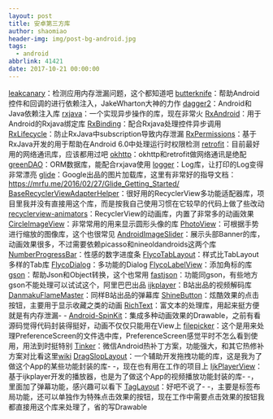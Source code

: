 ```yaml
---
layout: post
title: 安卓第三方库
author: shaomiao
header-img: img/post-bg-android.jpg
tags:
  - android
abbrlink: 41421
date: 2017-10-21 00:00:00
---
```

[leakcanary](https://github.com/square/leakcanary)：检测应用内存泄漏问题，这个都知道吧
[butterknife](https://github.com/JakeWharton/butterknife)：帮助Android控件和回调的进行依赖注入，JakeWharton大神的力作
[dagger2](https://github.com/google/dagger)：Android和Java依赖注入库
[rxjava](https://github.com/ReactiveX/RxJava)：一个实现异步操作的库，现在非常火
[RxAndroid](https://github.com/ReactiveX/RxAndroid)：用于Android的Rxjava绑定库
[RxBinding](https://github.com/JakeWharton/RxBinding)：配合Rxjava处理控件异步调用
[RxLifecycle](https://github.com/trello/RxLifecycle)：防止RxJava中subscription导致内存泄漏
[RxPermissions](https://github.com/tbruyelle/RxPermissions)：基于RxJava开发的用于帮助在Android 6.0中处理运行时权限检测
[retrofit](https://github.com/square/retrofit)：目前最好用的网络通讯库，应该都用过吧
[okhttp](https://github.com/square/okhttp)：okhttp和retrofit做网络通讯是绝配
[greenDAO](https://github.com/greenrobot/greenDAO)：ORM数据库，能配合rxjava使用
[logger](https://github.com/orhanobut/logger)：Log库，让打印的Log变得非常漂亮
[glide](https://github.com/bumptech/glide)：Google出品的图片加载库，这里有非常好的指导文档：https://mrfu.me/2016/02/27/Glide_Getting_Started/
[BaseRecyclerViewAdapterHelper](https://github.com/CymChad/BaseRecyclerViewAdapterHelper)：很好用的RecyclerView多功能适配器库，项目里我并没有直接用这个库，而是按我自己使用习惯在它较早的代码上做了些改动
[recyclerview-animators](https://github.com/wasabeef/recyclerview-animators)：RecyclerView的动画库，内置了非常多的动画效果
[CircleImageView](https://github.com/hdodenhof/CircleImageView)：非常常用的用来显示圆形头像的库
[PhotoView](https://github.com/chrisbanes/PhotoView)：可根据手势进行缩放的图像库，这个也很常见
[AndroidImageSlider](https://github.com/daimajia/AndroidImageSlider)：展示头部Banner的库，动画效果很多，不过需要依赖picasso和nineoldandroids这两个库
[NumberProgressBar](https://github.com/daimajia/NumberProgressBar)：性感的数字进度条
[FlycoTabLayout](https://github.com/H07000223/FlycoTabLayout)：样式比TabLayout多样的Tab库
[FlycoDialog](https://github.com/H07000223/FlycoDialog_Master)：多功能的Dialog
[FlycoLabelView](https://github.com/H07000223/FlycoLabelView)：添加角标的库
[gson](https://github.com/google/gson)：帮助Json和Object转换，这个也常用
[fastjson](https://github.com/alibaba/fastjson)：功能同gson，有些地方gson不能处理可以试试这个，阿里巴巴出品
[ijkplayer](https://github.com/Bilibili/ijkplayer)：B站出品的视频解码库
[DanmakuFlameMaster](https://github.com/Bilibili/DanmakuFlameMaster)：同样B站出品的弹幕库
[ShineButton](https://github.com/ChadCSong/ShineButton)：炫酷效果的点击按钮，主要用于显示收藏之类的动画
[RichText](https://github.com/zzhoujay/RichText)：富文本的处理库，用起来挺方便就是有内存泄漏- -
[Android-SpinKit](https://github.com/ybq/Android-SpinKit)：集成多种动画效果的Drawable，之前有看源码觉得代码封装得挺好，动画不仅仅只能用在View上
[filepicker](https://github.com/Angads25/android-filepicker)：这个是用来处理PreferenceScreen的文件选中库，PreferenceScreen感觉平时不怎么看到使用，用法到时挺特别
[Tinker](https://github.com/Tencent/tinker)：微信Android热补丁方案，功能强大，和其它热修补方案对比看这里[wiki](https://github.com/Tencent/tinker/wiki)
[DragSlopLayout](https://github.com/Rukey7/DragSlopLayout)：一个辅助开发拖拽功能的库，这是我为了做这个App的某些功能封装的库- -，现在也有用在工作的项目上
[IjkPlayerView](https://github.com/Rukey7/IjkPlayerView)：基于ijkplayer开发的播放器，也是为了做这个App的视频播放功能封装的库- -，里面加了弹幕功能，感兴趣可以看下
[TagLayout](https://github.com/Rukey7/TagLayout)：好吧不说了- -，主要是标签布局功能，还可以单独作为特殊点击效果的按钮，现在工作中需要点击效果的按钮我都直接用这个库来处理了，省的写Drawable
